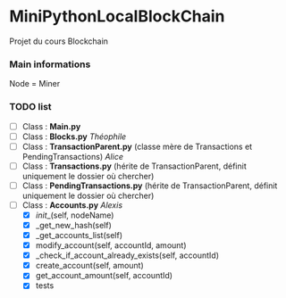 # MiniPythonLocalBlockChain
Projet du cours Blockchain

### Main informations
Node = Miner

### TODO list
- [ ] Class : **Main.py**
- [ ] Class : **Blocks.py** _Théophile_
- [ ] Class : **TransactionParent.py** (classe mère de Transactions et PendingTransactions) _Alice_
- [ ] Class : **Transactions.py** (hérite de TransactionParent, définit uniquement le dossier où chercher)
- [ ] Class : **PendingTransactions.py** (hérite de TransactionParent, définit uniquement le dossier où chercher)
- [ ] Class : **Accounts.py** _Alexis_
  - [x] _init__(self, nodeName)
  - [x] _get_new_hash(self)
  - [x] _get_accounts_list(self)
  - [x] modify_account(self, accountId, amount)
  - [x] _check_if_account_already_exists(self, accountId)
  - [x] create_account(self, amount)
  - [x] get_account_amount(self, accountId)
  - [x] tests
